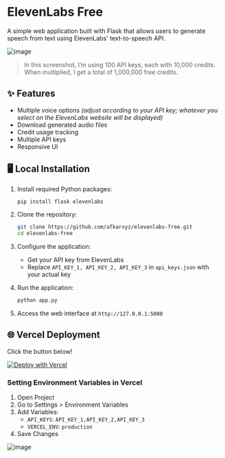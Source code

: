 # ElevenLabs Free

A simple web application built with Flask that allows users to generate speech from text using ElevenLabs' text-to-speech API.

![image](https://github.com/user-attachments/assets/267c4795-c81a-4b41-b188-cc8112eb2d2e)

> In this screenshot, I’m using 100 API keys, each with 10,000 credits. When multiplied, I get a total of 1,000,000 free credits.

## ✨ Features

- Multiple voice options _(adjust according to your API key; whatever you select on the ElevenLabs website will be displayed)_
- Download generated audio files
- Credit usage tracking
- Multiple API keys
- Responsive UI


## 🖥️ Local Installation

1. Install required Python packages:
   ```bash
   pip install flask elevenlabs
   ```
   
2. Clone the repository:
   ```bash
   git clone https://github.com/afkarxyz/elevenlabs-free.git
   cd elevenlabs-free
   ```
   
3. Configure the application:
   - Get your API key from ElevenLabs
   - Replace `API_KEY_1, API_KEY_2, API_KEY_3` in `api_keys.json` with your actual key

4. Run the application:
   ```bash
   python app.py
   ```

5. Access the web interface at `http://127.0.0.1:5000`

## 🌐 Vercel Deployment

Click the button below!

[![Deploy with Vercel](https://vercel.com/button)](https://vercel.com/new/clone?repository-url=https://github.com/afkarxyz/elevenlabs-free/tree/main)

### Setting Environment Variables in Vercel

1. Open Project
2. Go to Settings > Environment Variables
3. Add Variables:
   - `API_KEYS`: `API_KEY_1,API_KEY_2,API_KEY_3`
   - `VERCEL_ENV`: `production`
4. Save Changes

![image](https://github.com/user-attachments/assets/1a4d7cde-1d54-46bc-ba53-e123ef260f96)
